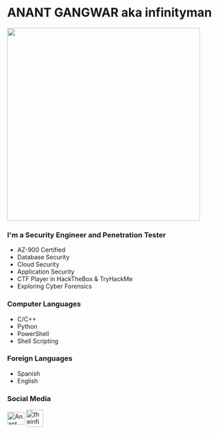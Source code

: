 # ANANT GANGWAR aka infinityman

<p>      </p>  <img src="https://github.com/anant21/overview/blob/main/Logo.png" alignheight="200" width="450" />


### I'm a Security Engineer and Penetration Tester
- AZ-900 Certified
- Database Security
- Cloud Security
- Application Security
- CTF Player in HackTheBox & TryHackMe
- Exploring Cyber Forensics
  
### Computer Languages
- C/C++
- Python
- PowerShell
- Shell Scripting

### Foreign Languages
- Spanish
- English

### Social Media
<a href="https://www.linkedin.com/in/anant-gangwar" target="blank"><img align="center" src="https://raw.githubusercontent.com/rahuldkjain/github-profile-readme-generator/master/src/images/icons/Social/linked-in-alt.svg" alt="Anant Gangwar" height="30" width="40" /></a>    <a href="https://twitter.com/theinfinity_man" target="blank"><img align="center" src="https://i.pinimg.com/736x/8e/72/f7/8e72f7331b652b842b0c271ab144d332.jpg" alt="theinfinity_man" height="40" width="40" /></a>
